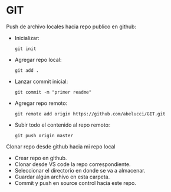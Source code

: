# **GIT**

Push de archivo locales hacia repo publico en github:

* Inicializar:

  ```
  git init
  ```
* Agregar repo local:

  ```
  git add .
  ```
* Lanzar commit inicial:

  ```
  git commit -m "primer readme"
  ```
* Agregar repo remoto:

  ```
  git remote add origin https://github.com/abelucci/GIT.git
  ```
* Subir todo el contenido al repo remoto:

  ```
  git push origin master
  ```

Clonar repo desde github hacia mi repo local

* Crear repo en github.
* Clonar desde VS code la repo correspondiente.
* Seleccionar el directorio en donde se va a almacenar.
* Guardar algún archivo en esta carpeta.
* Commit y push en source control hacia este repo.
